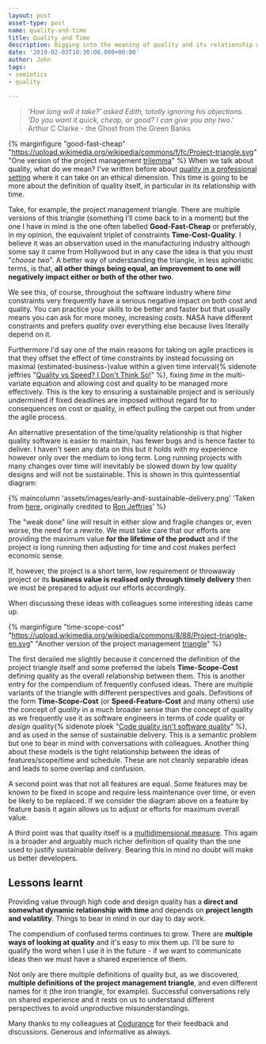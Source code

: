```yaml
---
layout: post
asset-type: post
name: quality-and-time
title: Quality and Time
description: Digging into the meaning of quality and its relationship with time.
date: '2019-02-03T10:30:00.000+00:00'
author: John
tags:
- semiotics
- quality

---
```


> *'How long will it take?' asked Edith, totally ignoring his objections. <br>
> ’Do you want it quick, cheap, or good? I can give you any two.'*<br> Arthur C Clarke - the Ghost from the Green Banks

{% marginfigure "good-fast-cheap" "https://upload.wikimedia.org/wikipedia/commons/f/fc/Project-triangle.svg" "One version of the project management [trilemma](https://en.wikipedia.org/wiki/Trilemma#The_project-management_trilemma)" %}
When we talk about quality, what do we mean? I've written before about [quality in a professional setting](the-good-programmer) where it can take on an ethical dimension. This time is going to be more about the definition of quality itself, in particular in its relationship with time. 

Take, for example, the project management triangle. There are multiple versions of this triangle (something I’ll come back to in a moment) but the one I have in mind is the one often labelled **Good-Fast-Cheap** or preferably, in my opinion, the equivalent triplet of constraints **Time-Cost-Quality**. I believe it was an observation used in the manufacturing industry although some say it came from Hollywood but in any case the idea is that you must "*choose two*". A better way of understanding the triangle, in less aphoristic terms, is that, **all other things being equal, an improvement to one will negatively impact either or both of the other two**. 

We see this, of course, throughout the software industry where *time* constraints very frequently have a serious negative impact on both cost and quality. You can practice your skills to be better and faster but that usually means you can ask for more money, increasing *costs*. NASA have different constraints and prefers *quality* over everything else because lives literally depend on it.

Furthermore I'd say one of the main reasons for taking on agile practices is that they offset the effect of time constraints by instead focussing on maximal (estimated-business-)value within a given time interval{% sidenote jeffries "[Quality vs Speed? I Don't Think So!](https://ronjeffries.com/xprog/articles/quality/)" %}, fixing *time* in the multi-variate equation and allowing cost and quality to be managed more effectively. This is the key to ensuring a sustainable project and is seriously undermined if fixed deadlines are imposed without regard for to consequences on cost or quality, in effect pulling the carpet out from under the agile process.

An alternative presentation of the time/quality relationship is that higher quality software is easier to maintain, has fewer bugs and is hence faster to deliver. I haven't seen any data on this but it holds with my experience however only over the medium to long term. Long running projects with many changes over time will inevitably be slowed down by low quality designs and will not be sustainable. This is shown in this quintessential diagram:

{% maincolumn 'assets/images/early-and-sustainable-delivery.png' 'Taken from <a href="http://scrumreferencecard.com/scrum-reference-card/">here</a>, originally credited to <a href="https://twitter.com/RonJeffries">Ron Jeffries</a>' %}

The "weak done" line will result in either slow and fragile changes or, even worse, the need for a rewrite. We must take care that our efforts are providing the maximum value **for the lifetime of the product** and if the project is long running then adjusting for time and cost makes perfect economic sense.

If, however, the project is a short term, low requirement or throwaway project or its **business value is realised only through timely delivery** then we must be prepared to adjust our efforts accordingly.

When discussing these ideas with colleagues some interesting ideas came up.

{% marginfigure "time-scope-cost" "https://upload.wikimedia.org/wikipedia/commons/8/88/Project-triangle-en.svg" "Another version of the project management [triangle](https://en.wikipedia.org/wiki/Project_management_triangle)" %}

The first derailed me slightly because it concerned the definition of the project triangle itself and some preferred the labels **Time-Scope-Cost** defining quality as the overall relationship between them. This is another entry for the compendium of frequently confused ideas. There are multiple variants of the triangle with different perspectives and goals. Definitions of the form **Time-Scope-Cost** (or **Speed-Feature-Cost** and many others) use the concept of *quality* in a much broader sense than the concept of quality as we frequently use it as software engineers in terms of *code* quality or *design* quality{% sidenote ploek "[Code quality isn't software quality](https://blog.ploeh.dk/2019/03/04/code-quality-is-not-software-quality/)" %}, and as used in the sense of sustainable delivery. This is a semantic problem but one to bear in mind with conversations with colleagues. Another thing about these models is the tight relationship between the ideas of features/scope/time and schedule. These are not cleanly separable ideas and leads to some overlap and confusion.

A second point was that not all features are equal. Some features may be known to be fixed in scope and require less maintenance over time, or even be likely to be replaced. If we consider the diagram above on a feature by feature basis it again allows us to adjust or efforts for maximum overall value.

A third point was that quality itself is a [multidimensional measure](https://en.wikipedia.org/wiki/Eight_dimensions_of_quality). This again is a broader and arguably much richer definition of quality than the one used to justify sustainable delivery. Bearing this in mind no doubt will make us better developers.

## Lessons learnt
Providing value through high code and design quality has a **direct and somewhat dynamic relationship with time** and depends on **project length and volatility**. Things to bear in mind in our day to day work.

The compendium of confused terms continues to grow. There are **multiple ways of looking at quality** and it's easy to mix them up. I'll be sure to qualify the word when I use it in the future - if we want to communicate ideas then we must have a shared experience of them. 

Not only are there multiple definitions of quality but, as we discovered, **multiple definitions of the project management triangle**, and even different names for it (the iron triangle, for example). Successful conversations rely on shared experience and it rests on us to understand different perspectives to avoid unproductive misunderstandings.

Many thanks to my colleagues at [Codurance](codurance.com) for their feedback and discussions. Generous and informative as always.